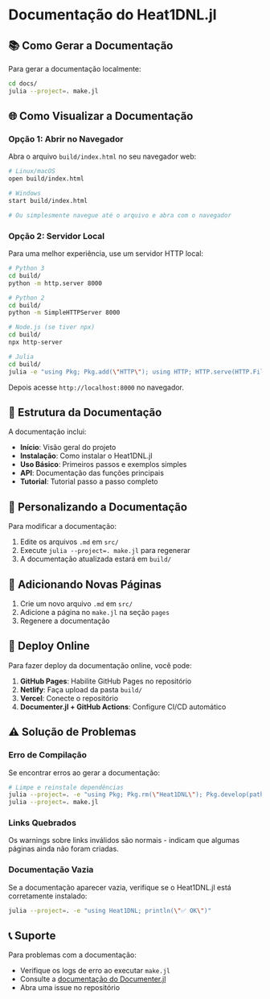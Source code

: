 # Documentação do Heat1DNL.jl

## 📚 Como Gerar a Documentação

Para gerar a documentação localmente:

```bash
cd docs/
julia --project=. make.jl
```

## 🌐 Como Visualizar a Documentação

### Opção 1: Abrir no Navegador

Abra o arquivo `build/index.html` no seu navegador web:

```bash
# Linux/macOS
open build/index.html

# Windows
start build/index.html

# Ou simplesmente navegue até o arquivo e abra com o navegador
```

### Opção 2: Servidor Local

Para uma melhor experiência, use um servidor HTTP local:

```bash
# Python 3
cd build/
python -m http.server 8000

# Python 2
cd build/
python -m SimpleHTTPServer 8000

# Node.js (se tiver npx)
cd build/
npx http-server

# Julia
cd build/
julia -e "using Pkg; Pkg.add(\"HTTP\"); using HTTP; HTTP.serve(HTTP.FileServer(\".\"), \"127.0.0.1\", 8000)"
```

Depois acesse `http://localhost:8000` no navegador.

## 📖 Estrutura da Documentação

A documentação inclui:

- **Início**: Visão geral do projeto
- **Instalação**: Como instalar o Heat1DNL.jl
- **Uso Básico**: Primeiros passos e exemplos simples
- **API**: Documentação das funções principais
- **Tutorial**: Tutorial passo a passo completo

## 🔧 Personalizando a Documentação

Para modificar a documentação:

1. Edite os arquivos `.md` em `src/`
2. Execute `julia --project=. make.jl` para regenerar
3. A documentação atualizada estará em `build/`

## 📝 Adicionando Novas Páginas

1. Crie um novo arquivo `.md` em `src/`
2. Adicione a página no `make.jl` na seção `pages`
3. Regenere a documentação

## 🚀 Deploy Online

Para fazer deploy da documentação online, você pode:

1. **GitHub Pages**: Habilite GitHub Pages no repositório
2. **Netlify**: Faça upload da pasta `build/`
3. **Vercel**: Conecte o repositório
4. **Documenter.jl + GitHub Actions**: Configure CI/CD automático

## ⚠️ Solução de Problemas

### Erro de Compilação

Se encontrar erros ao gerar a documentação:

```bash
# Limpe e reinstale dependências
julia --project=. -e "using Pkg; Pkg.rm(\"Heat1DNL\"); Pkg.develop(path=\"..\")"
julia --project=. make.jl
```

### Links Quebrados

Os warnings sobre links inválidos são normais - indicam que algumas páginas ainda não foram criadas.

### Documentação Vazia

Se a documentação aparecer vazia, verifique se o Heat1DNL.jl está corretamente instalado:

```bash
julia --project=. -e "using Heat1DNL; println(\"✅ OK\")"
```

## 📞 Suporte

Para problemas com a documentação:

- Verifique os logs de erro ao executar `make.jl`
- Consulte a [documentação do Documenter.jl](https://documenter.juliadocs.org/)
- Abra uma issue no repositório
